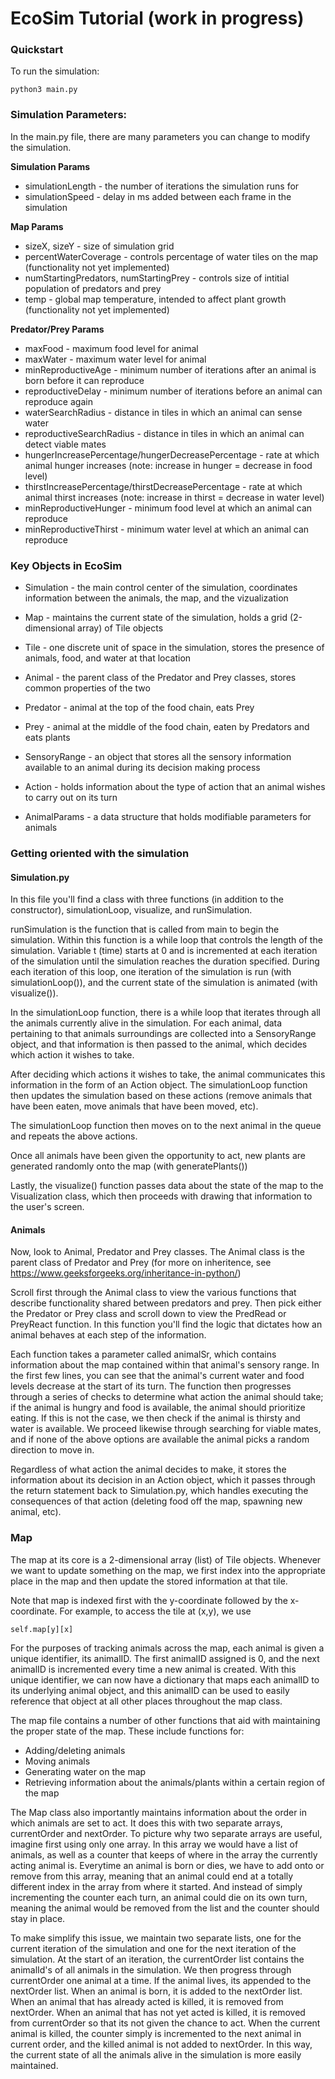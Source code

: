# EcoSim Tutorial (work in progress)

### Quickstart
To run the simulation:

```
python3 main.py
```



### Simulation Parameters:

In the main.py file, there are many parameters you can change to modify the simulation.

**Simulation Params**
* simulationLength - the number of iterations the simulation runs for
* simulationSpeed - delay in ms added between each frame in the simulation


**Map Params**
* sizeX, sizeY - size of simulation grid
* percentWaterCoverage - controls percentage of water tiles on the map (functionality not yet implemented)
* numStartingPredators, numStartingPrey - controls size of intitial population of predators and prey
* temp - global map temperature, intended to affect plant growth (functionality not yet implemented)

**Predator/Prey Params**
* maxFood - maximum food level for animal
* maxWater - maximum water level for animal
* minReproductiveAge - minimum number of iterations after an animal is born before it can reproduce
* reproductiveDelay - minimum number of iterations before an animal can reproduce again
* waterSearchRadius - distance in tiles in which an animal can sense water
* reproductiveSearchRadius - distance in tiles in which an animal can detect viable mates
* hungerIncreasePercentage/hungerDecreasePercentage - rate at which animal hunger increases (note: increase in hunger = decrease in food level)
* thirstIncreasePercentage/thirstDecreasePercentage - rate at which animal thirst increases (note: increase in thirst = decrease in water level)
* minReproductiveHunger - minimum food level at which an animal can reproduce
* minReproductiveThirst - minimum water level at which an animal can reproduce



### Key Objects in EcoSim

* Simulation - the main control center of the simulation, coordinates information between the animals, the map, and the vizualization

* Map - maintains the current state of the simulation, holds a grid (2-dimensional array) of Tile objects

* Tile - one discrete unit of space in the simulation, stores the presence of animals, food, and water at that location

* Animal - the parent class of the Predator and Prey classes, stores common properties of the two

* Predator - animal at the top of the food chain, eats Prey

* Prey - animal at the middle of the food chain, eaten by Predators and eats plants

* SensoryRange - an object that stores all the sensory information available to an animal during its decision making process

* Action - holds information about the type of action that an animal wishes to carry out on its turn

* AnimalParams - a data structure that holds modifiable parameters for animals




### Getting oriented with the simulation

#### Simulation.py

In this file you'll find a class with three functions (in addition to the constructor), simulationLoop, visualize, and runSimulation.

runSimulation is the function that is called from main to begin the simulation. Within this function is a while loop that controls the length of the simulation. Variable t (time) starts at 0 and is incremented at each iteration of the simulation until the simulation reaches the duration specified. During each iteration of this loop, one iteration of the simulation is run (with simulationLoop()), and the current state of the simulation is animated (with visualize()).

In the simulationLoop function, there is a while loop that iterates through all the animals currently alive in the simulation. For each animal, data pertaining to that animals surroundings are collected into a SensoryRange object, and that information is then passed to the animal, which decides which action it wishes to take. 

After deciding which actions it wishes to take, the animal communicates this information in the form of an Action object. The simulationLoop function then updates the simulation based on these actions (remove animals that have been eaten, move animals that have been moved, etc).

The simulationLoop function then moves on to the next animal in the queue and repeats the above actions. 

Once all animals have been given the opportunity to act, new plants are generated randomly onto the map (with generatePlants())

Lastly, the visualize() function passes data about the state of the map to the Visualization class, which then proceeds with drawing that information to the user's screen. 


#### Animals

Now, look to Animal, Predator and Prey classes. The Animal class is the parent class of Predator and Prey (for more on inheritence, see https://www.geeksforgeeks.org/inheritance-in-python/)

Scroll first through the Animal class to view the various functions that describe functionality shared between predators and prey. Then pick either the Predator or Prey class and scroll down to view the PredRead or PreyReact function. In this function you'll find the logic that dictates how an animal behaves at each step of the information.

Each function takes a parameter called animalSr, which contains information about the map contained within that animal's sensory range. In the first few lines, you can see that the animal's current water and food levels decrease at the start of its turn. The function then progresses through a series of checks to determine what action the animal should take; if the animal is hungry and food is available, the animal should prioritize eating. If this is not the case, we then check if the animal is thirsty and water is available. We proceed likewise through searching for viable mates, and if none of the above options are available the animal picks a random direction to move in. 

Regardless of what action the animal decides to make, it stores the information about its decision in an Action object, which it passes through the return statement back to Simulation.py, which handles executing the consequences of that action (deleting food off the map, spawning new animal, etc).

### Map

The map at its core is a 2-dimensional array (list) of Tile objects. Whenever we want to update something on the map, we first index into the appropriate place in the map and then update the stored information at that tile.

Note that map is indexed first with the y-coordinate followed by the x-coordinate. For example, to access the tile at (x,y), we use

```
self.map[y][x]
```

For the purposes of tracking animals across the map, each animal is given a unique identifier, its animalID. The first animalID assigned is 0, and the next animalID is incremented every time a new animal is created. With this unique identifier, we can now have a dictionary that maps each animalID to its underlying animal object, and this animalID can be used to easily reference that object at all other places throughout the map class. 

The map file contains a number of other functions that aid with maintaining the proper state of the map. These include functions for:
* Adding/deleting animals
* Moving animals
* Generating water on the map
* Retrieving information about the animals/plants within a certain region of the map

The Map class also importantly maintains information about the order in which animals are set to act. It does this with two separate arrays, currentOrder and nextOrder. To picture why two separate arrays are useful, imagine first using only one array. In this array we would have a list of animals, as well as a counter that keeps of where in the array the currently acting animal is. Everytime an animal is born or dies, we have to add onto or remove from this array, meaning that an animal could end at a totally different index in the array from where it started. And instead of simply incrementing the counter each turn, an animal could die on its own turn, meaning the animal would be removed from the list and the counter should stay in place. 

To make simplify this issue, we maintain two separate lists, one for the current iteration of the simulation and one for the next iteration of the simulation. At the start of an iteration, the currentOrder list contains the animalId's of all animals in the simulation. We then progress through currentOrder one animal at a time. If the animal lives, its appended to the nextOrder list. When an animal is born, it is added to the nextOrder list. When an animal that has already acted is killed, it is removed from nextOrder. When an animal that has not yet acted is killed, it is removed from currentOrder so that its not given the chance to act. When the current animal is killed, the counter simply is incremented to the next animal in current order, and the killed animal is not added to nextOrder. In this way, the current state of all the animals alive in the simulation is more easily maintained. 







